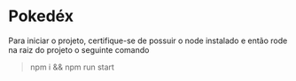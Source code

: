 # Pokedéx

Para iniciar o projeto, certifique-se de possuir o node instalado e então rode na raiz do projeto o seguinte comando

> npm i && npm run start 

